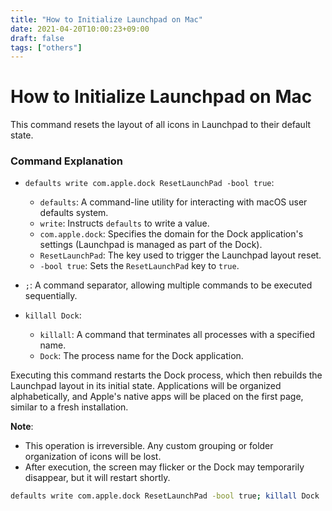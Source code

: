 ```yaml
---
title: "How to Initialize Launchpad on Mac"
date: 2021-04-20T10:00:23+09:00
draft: false
tags: ["others"] 
---
```

<!--more-->
# How to Initialize Launchpad on Mac
This command resets the layout of all icons in Launchpad to their default state.

### Command Explanation

-   `defaults write com.apple.dock ResetLaunchPad -bool true`:
    -   `defaults`: A command-line utility for interacting with macOS user defaults system.
    -   `write`: Instructs `defaults` to write a value.
    -   `com.apple.dock`: Specifies the domain for the Dock application's settings (Launchpad is managed as part of the Dock).
    -   `ResetLaunchPad`: The key used to trigger the Launchpad layout reset.
    -   `-bool true`: Sets the `ResetLaunchPad` key to `true`.

-   `;`: A command separator, allowing multiple commands to be executed sequentially.
-   `killall Dock`:
    -   `killall`: A command that terminates all processes with a specified name.
    -   `Dock`: The process name for the Dock application.

Executing this command restarts the Dock process, which then rebuilds the Launchpad layout in its initial state. Applications will be organized alphabetically, and Apple's native apps will be placed on the first page, similar to a fresh installation.

**Note**:
-   This operation is irreversible. Any custom grouping or folder organization of icons will be lost.
-   After execution, the screen may flicker or the Dock may temporarily disappear, but it will restart shortly.
```bash
defaults write com.apple.dock ResetLaunchPad -bool true; killall Dock
```
